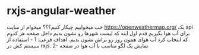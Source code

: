 # rxjs-angular-weather
خب میخواییم چیکار کنیم؟؟؟ میخوام از سایت https://openweathermap.org/ یک api برای آب هوا بگیریم قدم اول اینه که لیست شهرها رو نشون بدیم داخل صفحه هر کدوم که انتخاب کرد آب هوای همون روز رو براش نشون بدیم.
اهداف فرعی: 
1 - استفاده از سیستم کش در rxjs.
2- نمایش یک لگو مناسب با آب هوا در صفحه 

